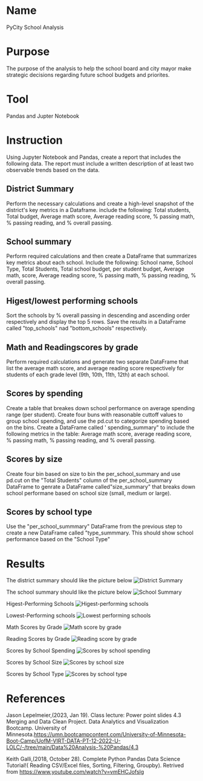 # Name
PyCity School Analysis

# Purpose
The purpose of the analysis to help the school board and city mayor make strategic decisions regarding future school budgets and priorites.

# Tool
Pandas and Jupter Notebook

# Instruction
Using Jupyter Notebook and Pandas, create a report that includes the following data. The report must include a written description of at least two observable trends based on the data.
## District Summary
Perform the necessary calculations and create a high-level snapshot of the district's key metrics in a Dataframe. include the following: Total students, Total budget, Average math score, Average reading score, % passing math, % passing reading, and % overall passing.
## School summary
Perform required calculations and then create a DataFrame that summarizes key metrics about each school. Include the following: School name, School Type, Total Students, Total school budget, per student budget, Average math, score, Average reading score, % passing math, % passing reading, % overall passing.
## Higest/lowest performing schools
Sort the schools by % overall passing in descending and ascending order respectively and display the top 5 rows. Save the results in a DataFrame called "top_schools" nad "bottom_schools" respectively.
## Math and Readingscores by grade
Perform required calculations and generate two separate DataFrame that list the average math score, and average reading score respectively for students of each grade level (9th, 10th, 11th, 12th) at each school.
## Scores by spending
Create a table that breakes down school performance on average spending range (per student). Create four buns with reasonable cuttoff values to group school spending, and use the pd.cut to categorize spending based on the bins. Create a DataFrame called ' spending_summary" to include the following metrics in the table: Average math score, average reading score, % passing math, % passing reading, and % overall passing.
## Scores by size
Create four bin based on size to bin the per_school_summary and use pd.cut on the "Total Students" column of the per_school_summary DataFrame to genrate a DataFrame called"size_summary" that breaks down school performane based on school size (small, medium or large).
## Scores by school type
Use the "per_school_summmary" DataFrame from the previous step to create a new DataFrame called "type_summmary. This should show school performance based on the "School Type"

# Results
The district summary should like the picture below
![District Summary](https://user-images.githubusercontent.com/115572537/214363440-a2541e3d-4122-4197-bd59-471120a898f1.png)

The school summary should like the picture below
![School Summary](https://user-images.githubusercontent.com/115572537/214363586-ae005e5d-a9e2-4550-818d-6f6bacbe93a0.png)

Higest-Performing Schools
![Higest-performing schools](https://user-images.githubusercontent.com/115572537/214363657-87555ca6-ddae-4124-a166-a72f4a0650b2.png)

Lowest-Performing schools
![Lowest performing schools](https://user-images.githubusercontent.com/115572537/214363750-0705d507-9c17-4b20-9f7e-8e8ec70ffb69.png)

Math Scores by Grade
![Math score by grade](https://user-images.githubusercontent.com/115572537/214363862-7980c2af-9b97-4b55-91fa-a4b89e3e69c1.png)

Reading Scores by Grade
![Reading score by grade](https://user-images.githubusercontent.com/115572537/214363968-0869c505-82d9-4780-aa28-65b9bb8a6e51.png)

Scores by School Spending
![Scores by school spending](https://user-images.githubusercontent.com/115572537/214364078-70913a01-ed25-4f4f-9190-5c9b090c84c4.png)

Scores by School Size
![Scores by school size](https://user-images.githubusercontent.com/115572537/214364221-5c5780f0-f582-4dce-b364-aa51b280e13b.png)

Scores by School Type
![Scores by school type](https://user-images.githubusercontent.com/115572537/214364366-4c00022b-e72c-45da-9ef1-404bebbefa0a.png)

# References
Jason Lepelmeier,(2023, Jan 19). Class lecture: Power point slides 4.3 Merging and Data Clean Project. Data Analytics and Visualization Bootcamp. University of Minnesota.https://umn.bootcampcontent.com/University-of-Minnesota-Boot-Camp/UofM-VIRT-DATA-PT-12-2022-U-LOLC/-/tree/main/Data%20Analysis-%20Pandas/4.3

Keith Galli,(2018, October 28). Complete Python Pandas Data Science Tutorial!( Reading CSV/Excel files, Sorting, Filtering, Groupby). Retrived from https://www.youtube.com/watch?v=vmEHCJofslg

